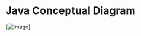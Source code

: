 # Java Conceptual Diagram

[![Image](https://github.com/sunilgowda67/images/jcd.png "Java Conceptual Diagram")]
